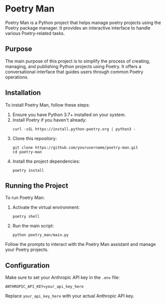 # Poetry Man

Poetry Man is a Python project that helps manage poetry projects using the Poetry package manager. It provides an interactive interface to handle various Poetry-related tasks.

## Purpose

The main purpose of this project is to simplify the process of creating, managing, and publishing Python projects using Poetry. It offers a conversational interface that guides users through common Poetry operations.

## Installation

To install Poetry Man, follow these steps:

1. Ensure you have Python 3.7+ installed on your system.
2. Install Poetry if you haven't already:
   ```
   curl -sSL https://install.python-poetry.org | python3 -
   ```
3. Clone this repository:
   ```
   git clone https://github.com/yourusername/poetry-man.git
   cd poetry-man
   ```
4. Install the project dependencies:
   ```
   poetry install
   ```

## Running the Project

To run Poetry Man:

1. Activate the virtual environment:
   ```
   poetry shell
   ```
2. Run the main script:
   ```
   python poetry_man/main.py
   ```

Follow the prompts to interact with the Poetry Man assistant and manage your Poetry projects.

## Configuration

Make sure to set your Anthropic API key in the `.env` file:

```
ANTHROPIC_API_KEY=your_api_key_here
```

Replace `your_api_key_here` with your actual Anthropic API key.
